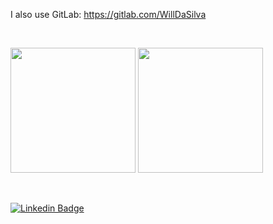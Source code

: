 I also use GitLab: https://gitlab.com/WillDaSilva

&nbsp;

<div>
  <img height="200em" src="https://github-readme-stats-willdasilva.vercel.app/api?username=WillDaSilva&show_icons=true&theme=github_dark_dimmed&count_private=true&show_total_reviews=true&hide_rank=true&include_all_commits=true&hide=stars"/>
  <img height="200em" src="https://github-readme-stats-willdasilva.vercel.app/api/top-langs/?username=WillDaSilva&layout=compact&show_icons=true&theme=github_dark_dimmed"/>
</div>

&nbsp;

[![Linkedin Badge](https://img.shields.io/badge/-LinkedIn-0e76a8?style=flat&logo=Linkedin)](https://www.linkedin.com/in/will-da-silva/)
